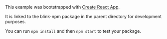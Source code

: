 This example was bootstrapped with [Create React App](https://github.com/facebook/create-react-app).

It is linked to the blink-npm package in the parent directory for development purposes.

You can run `npm install` and then `npm start` to test your package.
